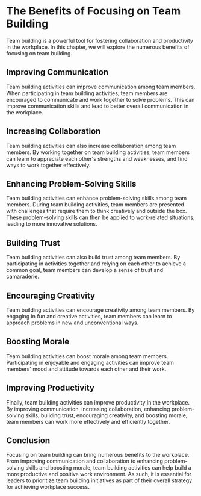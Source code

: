 The Benefits of Focusing on Team Building
==============================================================================================

Team building is a powerful tool for fostering collaboration and productivity in the workplace. In this chapter, we will explore the numerous benefits of focusing on team building.

Improving Communication
-----------------------

Team building activities can improve communication among team members. When participating in team building activities, team members are encouraged to communicate and work together to solve problems. This can improve communication skills and lead to better overall communication in the workplace.

Increasing Collaboration
------------------------

Team building activities can also increase collaboration among team members. By working together on team building activities, team members can learn to appreciate each other's strengths and weaknesses, and find ways to work together effectively.

Enhancing Problem-Solving Skills
--------------------------------

Team building activities can enhance problem-solving skills among team members. During team building activities, team members are presented with challenges that require them to think creatively and outside the box. These problem-solving skills can then be applied to work-related situations, leading to more innovative solutions.

Building Trust
--------------

Team building activities can also build trust among team members. By participating in activities together and relying on each other to achieve a common goal, team members can develop a sense of trust and camaraderie.

Encouraging Creativity
----------------------

Team building activities can encourage creativity among team members. By engaging in fun and creative activities, team members can learn to approach problems in new and unconventional ways.

Boosting Morale
---------------

Team building activities can boost morale among team members. Participating in enjoyable and engaging activities can improve team members' mood and attitude towards each other and their work.

Improving Productivity
----------------------

Finally, team building activities can improve productivity in the workplace. By improving communication, increasing collaboration, enhancing problem-solving skills, building trust, encouraging creativity, and boosting morale, team members can work more effectively and efficiently together.

Conclusion
----------

Focusing on team building can bring numerous benefits to the workplace. From improving communication and collaboration to enhancing problem-solving skills and boosting morale, team building activities can help build a more productive and positive work environment. As such, it is essential for leaders to prioritize team building initiatives as part of their overall strategy for achieving workplace success.
